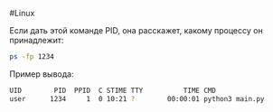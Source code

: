 #Linux

Если дать этой команде PID, она расскажет, какому процессу он принадлежит:
```bash
ps -fp 1234
```
 
 Пример вывода:
```bash
UID        PID  PPID  C STIME TTY          TIME CMD
user      1234     1  0 10:21 ?        00:00:01 python3 main.py
```